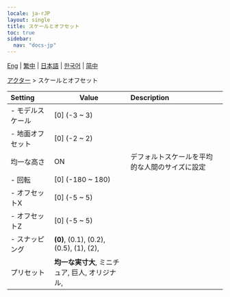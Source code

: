 ```yaml
---
locale: ja-rJP
layout: single
title: スケールとオフセット
toc: true
sidebar:
  nav: "docs-jp"
---
```

[Eng](/dancexr/menu/2025.4/actor/scale_&_offset) | [繁中](/tw/dancexr/menu/2025.4/actor/scale_&_offset) | [日本語](/jp/dancexr/menu/2025.4/actor/scale_&_offset) | [한국어](/kr/dancexr/menu/2025.4/actor/scale_&_offset) | [简中](/zh/dancexr/menu/2025.4/actor/scale_&_offset)

[アクター](../menu#アクター) > スケールとオフセット



| Setting | Value | Description |
| :--- | --- | :--- |
|- モデルスケール | [0] (-3 ~ 3) | 
|- 地面オフセット | [0] (-2 ~ 2) | 
| 均一な高さ | ON | デフォルトスケールを平均的な人間のサイズに設定
|- 回転 | [0] (-180 ~ 180) | 
|- オフセットX | [0] (-5 ~ 5) | 
|- オフセットZ | [0] (-5 ~ 5) | 
|- スナッピング | **(0)**, (0.1), (0.2), (0.5), (1), (2),  | 
| プリセット | **均一な実寸大**, ミニチュア, 巨人, オリジナル,  |  |
